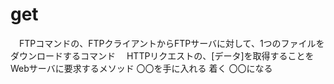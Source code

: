 # get
　FTPコマンドの、FTPクライアントからFTPサーバに対して、1つのファイルをダウンロードするコマンド
　HTTPリクエストの、[データ]を取得することをWebサーバに要求するメソッド
 〇〇を手に入れる
 着く
 〇〇になる

